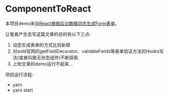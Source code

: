 # ComponentToReact
本项目demo来自[React根据后台数据动态生成Form表单](https://blog.csdn.net/joyfixing/article/details/64905457)。

让笔者产生去写这篇文章的目的有以下三点:
1. 动态生成表单的方式比较新颖
2. 对antd官网的getFieldDecorator、validateFields等表单验证方法的Hooks写法(或者叫做无状态组件)不断探索
3. 上附文章的demo运行不起来...

项目运行流程:
- yarn
- yarn start
